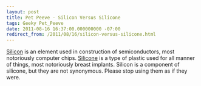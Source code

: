 ```yaml
---
layout: post
title: Pet Peeve - Silicon Versus Silicone
tags: Geeky Pet_Peeve
date: 2011-08-16 16:37:00.000000000 -07:00
redirect_from: /2011/08/16/silicon-versus-silicone.html
---
```


[Silicon](http://en.wikipedia.org/wiki/Silicon) is an element used in construction of semiconductors, most notoriously computer chips.  [Silicone](http://en.wikipedia.org/wiki/Silicone) is a type of plastic used for all manner of things, most notoriously breast implants.  Silicon is a component of silicone, but they are not synonymous.  Please stop using them as if they were.
